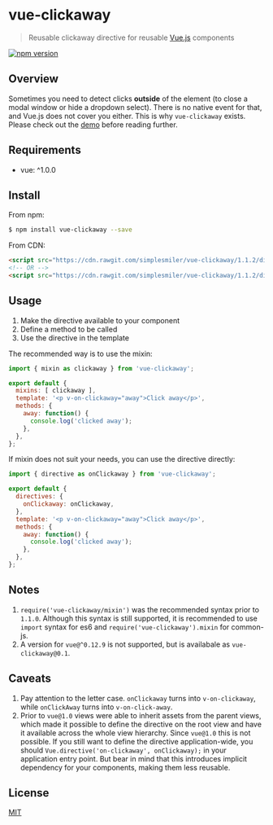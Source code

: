 # vue-clickaway

> Reusable clickaway directive for reusable [Vue.js](https://github.com/vuejs/vue) components

[![npm version](https://img.shields.io/npm/v/vue-clickaway.svg)](https://www.npmjs.com/package/vue-clickaway)

## Overview

Sometimes you need to detect clicks **outside** of the element (to close a modal
window or hide a dropdown select). There is no native event for that, and Vue.js
does not cover you either. This is why `vue-clickaway` exists. Please check out
the [demo](https://jsfiddle.net/simplesmiler/bbbh5bt6/) before reading further.

## Requirements

- vue: ^1.0.0

## Install

From npm:

``` sh
$ npm install vue-clickaway --save
```

From CDN:

``` html
<script src="https://cdn.rawgit.com/simplesmiler/vue-clickaway/1.1.2/dist/vue-clickaway.js"></script>
<!-- OR -->
<script src="https://cdn.rawgit.com/simplesmiler/vue-clickaway/1.1.2/dist/vue-clickaway.min.js"></script>
```

## Usage

1. Make the directive available to your component
2. Define a method to be called
3. Use the directive in the template

The recommended way is to use the mixin:

``` js
import { mixin as clickaway } from 'vue-clickaway';

export default {
  mixins: [ clickaway ],
  template: '<p v-on-clickaway="away">Click away</p>',
  methods: {
    away: function() {
      console.log('clicked away');
    },
  },
};
```

If mixin does not suit your needs, you can use the directive directly:

``` js
import { directive as onClickaway } from 'vue-clickaway';

export default {
  directives: {
    onClickaway: onClickaway,
  },
  template: '<p v-on-clickaway="away">Click away</p>',
  methods: {
    away: function() {
      console.log('clicked away');
    },
  },
};
```

## Notes

1. `require('vue-clickaway/mixin')` was the recommended syntax prior to `1.1.0`.
   Although this syntax is still supported, it is recommended to use `import`
   syntax for es6 and `require('vue-clickaway').mixin` for common-js.
2. A version for `vue@^0.12.9` is not supported, but is availabale as
   `vue-clickaway@0.1`.

## Caveats

1. Pay attention to the letter case. `onClickaway` turns into `v-on-clickaway`,
   while `onClickAway` turns into `v-on-click-away`.
2. Prior to `vue@1.0` views were able to inherit assets from the parent views,
   which made it possible to define the directive on the root view
   and have it available across the whole view hierarchy.
   Since `vue@1.0` this is not possible. If you still want to define the directive
   application-wide, you should `Vue.directive('on-clickaway', onClickaway);`
   in your application entry point. But bear in mind that this introduces
   implicit dependency for your components, making them less reusable.

## License

[MIT](https://opensource.org/licenses/MIT)
